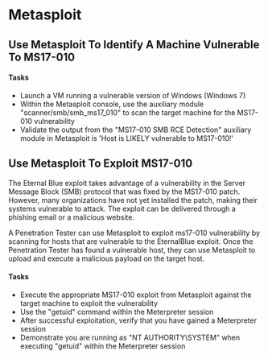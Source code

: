 # Metasploit

## Use Metasploit To Identify A Machine Vulnerable To MS17-010

#### Tasks
- Launch a VM running a vulnerable version of Windows (Windows 7)
- Within the Metasploit console, use the auxiliary module "scanner/smb/smb_ms17_010" to scan the target machine for the MS17-010 vulnerability
- Validate the output from the "MS17-010 SMB RCE Detection" auxiliary module in Metasploit is 'Host is LIKELY vulnerable to MS17-010!'


## Use Metasploit To Exploit MS17-010
The Eternal Blue exploit takes advantage of a vulnerability in the Server Message Block (SMB) protocol that was fixed by the MS17-010 patch. However, many organizations have not yet installed the patch, making their systems vulnerable to attack. The exploit can be delivered through a phishing email or a malicious website.

A Penetration Tester can use Metasploit to exploit ms17-010 vulnerability by scanning for hosts that are vulnerable to the EternalBlue exploit. Once the Penetration Tester has found a vulnerable host, they can use Metasploit to upload and execute a malicious payload on the target host.

#### Tasks
- Execute the appropriate MS17-010 exploit from Metasploit against the target machine to exploit the vulnerability
- Use the "getuid" command within the Meterpreter session
- After successful exploitation, verify that you have gained a Meterpreter session
- Demonstrate you are running as "NT AUTHORITY\SYSTEM" when executing "getuid" within the Meterpreter session
